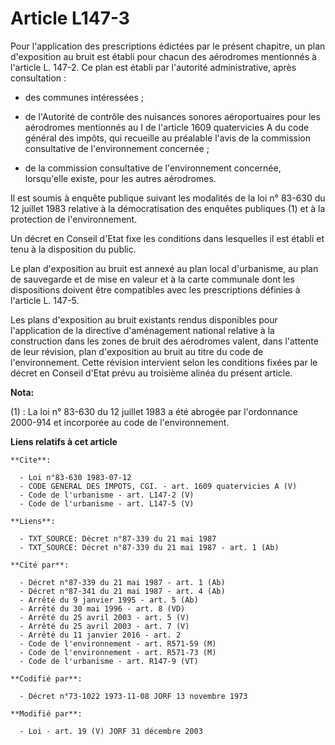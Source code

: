 # Article L147-3

Pour l'application des prescriptions édictées par le présent chapitre, un plan d'exposition au bruit est établi pour chacun
des aérodromes mentionnés à l'article L. 147-2. Ce plan est établi par l'autorité administrative, après consultation :

- des communes intéressées ;

- de l'Autorité de contrôle des nuisances sonores aéroportuaires pour les aérodromes mentionnés au I de l'article 1609
quatervicies A du code général des impôts, qui recueille au préalable l'avis de la commission consultative de l'environnement
concernée ;

- de la commission consultative de l'environnement concernée, lorsqu'elle existe, pour les autres aérodromes. 

Il est soumis à enquête publique suivant les modalités de la loi n° 83-630 du 12 juillet 1983 relative à la démocratisation
des enquêtes publiques (1) et à la protection de l'environnement. 

Un décret en Conseil d'Etat fixe les conditions dans lesquelles il est établi et tenu à la disposition du public. 

Le plan d'exposition au bruit est annexé au plan local d'urbanisme, au plan de sauvegarde et de mise en valeur et à la carte
communale dont les dispositions doivent être compatibles avec les prescriptions définies à l'article L. 147-5. 

Les plans d'exposition au bruit existants rendus disponibles pour l'application de la directive d'aménagement national
relative à la construction dans les zones de bruit des aérodromes valent, dans l'attente de leur révision, plan d'exposition
au bruit au titre du code de l'environnement. Cette révision intervient selon les conditions fixées par le décret en Conseil
d'Etat prévu au troisième alinéa du présent article.

**Nota:**

(1) : La loi n° 83-630 du 12 juillet 1983 a été abrogée par l'ordonnance 2000-914 et incorporée au code de l'environnement.

**Liens relatifs à cet article**

	**Cite**:

	  - Loi n°83-630 1983-07-12
	  - CODE GENERAL DES IMPOTS, CGI. - art. 1609 quatervicies A (V)
	  - Code de l'urbanisme - art. L147-2 (V)
	  - Code de l'urbanisme - art. L147-5 (V)

	**Liens**:

	  - TXT_SOURCE: Décret n°87-339 du 21 mai 1987
	  - TXT_SOURCE: Décret n°87-339 du 21 mai 1987 - art. 1 (Ab)

	**Cité par**:

	  - Décret n°87-339 du 21 mai 1987 - art. 1 (Ab)
	  - Décret n°87-341 du 21 mai 1987 - art. 4 (Ab)
	  - Arrêté du 9 janvier 1995 - art. 5 (Ab)
	  - Arrêté du 30 mai 1996 - art. 8 (VD)
	  - Arrêté du 25 avril 2003 - art. 5 (V)
	  - Arrêté du 25 avril 2003 - art. 7 (V)
	  - Arrêté du 11 janvier 2016 - art. 2
	  - Code de l'environnement - art. R571-59 (M)
	  - Code de l'environnement - art. R571-73 (M)
	  - Code de l'urbanisme - art. R147-9 (VT)

	**Codifié par**:

	  - Décret n°73-1022 1973-11-08 JORF 13 novembre 1973

	**Modifié par**:

	  - Loi - art. 19 (V) JORF 31 décembre 2003
